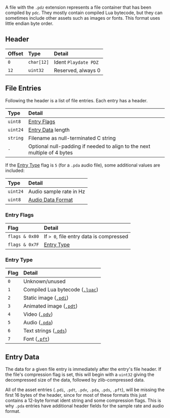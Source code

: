 A file with the `.pdz` extension represents a file container that has been compiled by `pdc`. They mostly contain compiled Lua bytecode, but they can sometimes include other assets such as images or fonts. This format uses little endian byte order.

## Header

| Offset | Type     | Detail |
|:-------|:---------|:-------|
| `0`    | `char[12]` | Ident `Playdate PDZ` |
| `12`   | `uint32`   | Reserved, always 0  |

## File Entries

Following the header is a list of file entries. Each entry has a header.

| Type    | Detail |
|:--------|:-------|
| `uint8`  | [Entry Flags](#entry-flags) |
| `uint24` | [Entry Data](#entry-data) length |
| `string` | Filename as null-terminated C string |
| `-` | Optional null-padding if needed to align to the next multiple of 4 bytes |

If the [Entry Type](#entry-type) flag is `5` (for a `.pda` audio file), some additional values are included:

| Type    | Detail |
|:--------|:-------|
| `uint24` | Audio sample rate in Hz |
| `uint8`  | [Audio Data Format](/format/pda.md#audio-data-format) |

### Entry Flags

| Flag | Detail |
|:-------|:-------|
| `flags & 0x80` | If `> 0`, file entry data is compressed |
| `flags & 0x7F` | [Entry Type](#entry-type) |

### Entry Type

| Flag | Detail |
|:-------|:-------|
| `0` | Unknown/unused |
| `1` | Compiled Lua bytecode ([`.luac`](/formats/luac.md)) |
| `2` | Static image ([`.pdi`](/formats/pdi.md)) |
| `3` | Animated image ([`.pdt`](/formats/pdt.md)) |
| `4` | Video ([`.pdv`](/formats/pdv.md)) |
| `5` | Audio ([`.pda`](/formats/pda.md)) |
| `6` | Text strings ([`.pds`](/formats/pds.md)) |
| `7` | Font ([`.pft`](/formats/pft.md)) |

## Entry Data

The data for a given file entry is immediately after the entry's file header. If the file's compression flag is set, this will begin with a `uint32` giving the decompressed size of the data, followed by zlib-compressed data.

All of the asset entries (`.pdi`, `.pdt`, `.pdv`, `.pda`, `.pds`, `.pft`), will be missing the first 16 bytes of the header, since for most of these formats this just contains a 12-byte format ident string and some compression flags. This is why `.pda` entries have additional header fields for the sample rate and audio format.